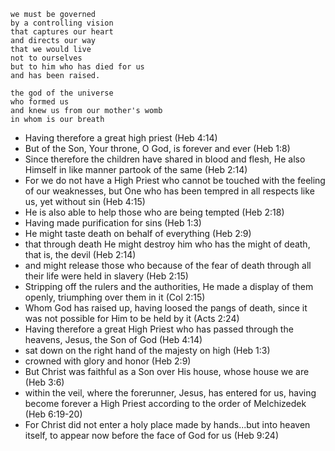 ```
we must be governed
by a controlling vision
that captures our heart
and directs our way
that we would live
not to ourselves
but to him who has died for us
and has been raised.

the god of the universe
who formed us
and knew us from our mother's womb
in whom is our breath
```




- Having therefore a great high priest (Heb 4:14)
- But of the Son, Your throne, O God, is forever and ever (Heb 1:8)
- Since therefore the children have shared in blood and flesh, He also Himself in like manner partook of the same (Heb 2:14)
- For we do not have a High Priest who cannot be touched with the feeling of our weaknesses, but One who has been tempred in all respects like us, yet without sin (Heb 4:15)
- He is also able to help those who are being tempted (Heb 2:18)
- Having made purification for sins (Heb 1:3)
- He might taste death on behalf of everything (Heb 2:9)
- that through death He might destroy him who has the might of death, that is, the devil (Heb 2:14)
- and might release those who because of the fear of death through all their life were held in slavery (Heb 2:15)
- Stripping off the rulers and the authorities, He made a display of them openly, triumphing over them in it (Col 2:15)
- Whom God has raised up, having loosed the pangs of death, since it was not possible for Him to be held by it (Acts 2:24)
- Having therefore a great High Priest who has passed through the heavens, Jesus, the Son of God (Heb 4:14)
- sat down on the right hand of the majesty on high (Heb 1:3)
- crowned with glory and honor (Heb 2:9)
- But Christ was faithful as a Son over His house, whose house we are (Heb 3:6)
- within the veil, where the forerunner, Jesus, has entered for us, having become forever a High Priest according to the order of Melchizedek (Heb 6:19-20)
- For Christ did not enter a holy place made by hands...but into heaven itself, to appear now before the face of God for us (Heb 9:24)
